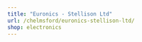 ```yaml
---
title: "Euronics - Stellison Ltd"
url: /chelmsford/euronics-stellison-ltd/
shop: electronics
---
```

